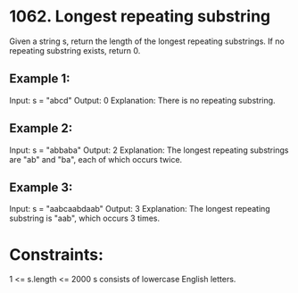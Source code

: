 # 1062. Longest repeating substring

Given a string s, return the length of the longest repeating substrings. If no repeating substring exists, return 0.

## Example 1:

Input: s = "abcd"
Output: 0
Explanation: There is no repeating substring.

## Example 2:

Input: s = "abbaba"
Output: 2
Explanation: The longest repeating substrings are "ab" and "ba", each of which occurs twice.

## Example 3:

Input: s = "aabcaabdaab"
Output: 3
Explanation: The longest repeating substring is "aab", which occurs 3 times.

# Constraints:

1 <= s.length <= 2000
s consists of lowercase English letters.
